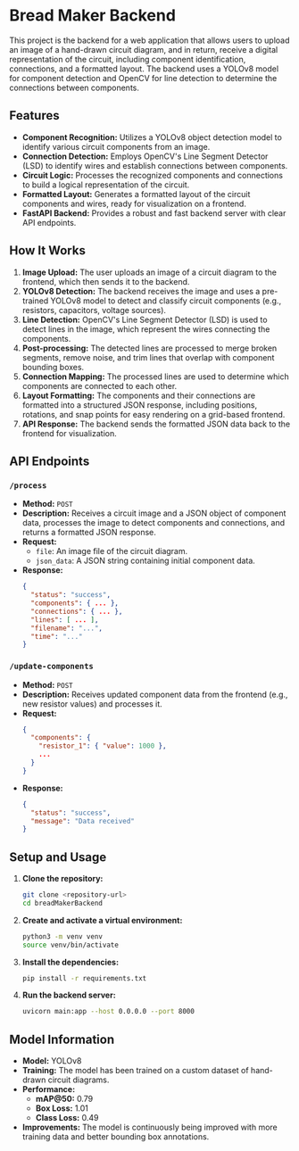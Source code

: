 # Bread Maker Backend

This project is the backend for a web application that allows users to upload an image of a hand-drawn circuit diagram, and in return, receive a digital representation of the circuit, including component identification, connections, and a formatted layout. The backend uses a YOLOv8 model for component detection and OpenCV for line detection to determine the connections between components.

## Features

*   **Component Recognition:** Utilizes a YOLOv8 object detection model to identify various circuit components from an image.
*   **Connection Detection:** Employs OpenCV's Line Segment Detector (LSD) to identify wires and establish connections between components.
*   **Circuit Logic:** Processes the recognized components and connections to build a logical representation of the circuit.
*   **Formatted Layout:** Generates a formatted layout of the circuit components and wires, ready for visualization on a frontend.
*   **FastAPI Backend:** Provides a robust and fast backend server with clear API endpoints.

## How It Works

1.  **Image Upload:** The user uploads an image of a circuit diagram to the frontend, which then sends it to the backend.
2.  **YOLOv8 Detection:** The backend receives the image and uses a pre-trained YOLOv8 model to detect and classify circuit components (e.g., resistors, capacitors, voltage sources).
3.  **Line Detection:** OpenCV's Line Segment Detector (LSD) is used to detect lines in the image, which represent the wires connecting the components.
4.  **Post-processing:** The detected lines are processed to merge broken segments, remove noise, and trim lines that overlap with component bounding boxes.
5.  **Connection Mapping:** The processed lines are used to determine which components are connected to each other.
6.  **Layout Formatting:** The components and their connections are formatted into a structured JSON response, including positions, rotations, and snap points for easy rendering on a grid-based frontend.
7.  **API Response:** The backend sends the formatted JSON data back to the frontend for visualization.

## API Endpoints

### `/process`

*   **Method:** `POST`
*   **Description:** Receives a circuit image and a JSON object of component data, processes the image to detect components and connections, and returns a formatted JSON response.
*   **Request:**
    *   `file`: An image file of the circuit diagram.
    *   `json_data`: A JSON string containing initial component data.
*   **Response:**
    ```json
    {
      "status": "success",
      "components": { ... },
      "connections": { ... },
      "lines": [ ... ],
      "filename": "...",
      "time": "..."
    }
    ```

### `/update-components`

*   **Method:** `POST`
*   **Description:** Receives updated component data from the frontend (e.g., new resistor values) and processes it.
*   **Request:**
    ```json
    {
      "components": {
        "resistor_1": { "value": 1000 },
        ...
      }
    }
    ```
*   **Response:**
    ```json
    {
      "status": "success",
      "message": "Data received"
    }
    ```

## Setup and Usage

1.  **Clone the repository:**
    ```bash
    git clone <repository-url>
    cd breadMakerBackend
    ```

2.  **Create and activate a virtual environment:**
    ```bash
    python3 -m venv venv
    source venv/bin/activate
    ```

3.  **Install the dependencies:**
    ```bash
    pip install -r requirements.txt
    ```

4.  **Run the backend server:**
    ```bash
    uvicorn main:app --host 0.0.0.0 --port 8000
    ```

## Model Information

*   **Model:** YOLOv8
*   **Training:** The model has been trained on a custom dataset of hand-drawn circuit diagrams.
*   **Performance:**
    *   **mAP@50:** 0.79
    *   **Box Loss:** 1.01
    *   **Class Loss:** 0.49
*   **Improvements:** The model is continuously being improved with more training data and better bounding box annotations.